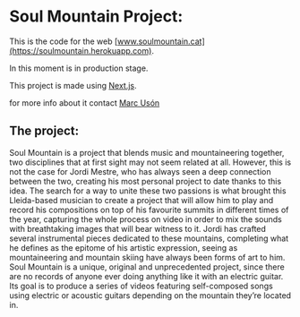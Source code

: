 
# Soul Mountain Project:


This is the code for the web [www.soulmountain.cat](https://soulmountain.herokuapp.com).

In this moment is in production stage.

This project is made using [Next.js](https://nextjs.org/).

for more info about it contact [Marc Usón](mailto:info@marcuson.dev)

## The project:

Soul Mountain is a project that blends music and mountaineering together, two disciplines that at first sight may not seem related at all.
However, this is not the case for Jordi Mestre, who has always seen a deep connection between the two, creating his most personal project to
date thanks to this idea.
The search for a way to unite these two passions is what brought this Lleida-based musician to create a project that will allow him to play and
record his compositions on top of his favourite summits in different times of the year, capturing the whole process on video in order to mix the
sounds with breathtaking images that will bear witness to it.
Jordi has crafted several instrumental pieces dedicated to these mountains, completing what he defines as the epitome of his artistic expression,
seeing as mountaineering and mountain skiing have always been forms of art to him.
Soul Mountain is a unique, original and unprecedented project, since there are no records of anyone ever doing anything like it with an electric
guitar.
Its goal is to produce a series of videos featuring self-composed songs using electric or acoustic guitars depending on the mountain they’re
located in.